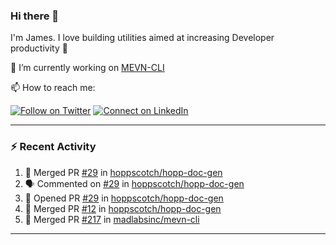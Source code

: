 ### Hi there 👋

I'm James. I love building utilities aimed at increasing Developer productivity :raised_hands: 

🔭 I’m currently working on [MEVN-CLI](https://github.com/madlabsinc/mevn-cli)

📫 How to reach me:

[![Follow on Twitter](https://img.shields.io/badge/--twitter?label=Twitter&logo=Twitter&style=social)](https://twitter.com/james_madhacks) [![Connect on LinkedIn](https://img.shields.io/badge/--linkedin?label=LinkedIn&logo=LinkedIn&style=social)](https://www.linkedin.com/in/jamesgeorge007)

---

### :zap: Recent Activity

<!--START_SECTION:activity-->
1. 🎉 Merged PR [#29](https://github.com/hoppscotch/hopp-doc-gen/pull/29) in [hoppscotch/hopp-doc-gen](https://github.com/hoppscotch/hopp-doc-gen)
2. 🗣 Commented on [#29](https://github.com/hoppscotch/hopp-doc-gen/issues/29) in [hoppscotch/hopp-doc-gen](https://github.com/hoppscotch/hopp-doc-gen)
3. 💪 Opened PR [#29](https://github.com/hoppscotch/hopp-doc-gen/pull/29) in [hoppscotch/hopp-doc-gen](https://github.com/hoppscotch/hopp-doc-gen)
4. 🎉 Merged PR [#12](https://github.com/hoppscotch/hopp-doc-gen/pull/12) in [hoppscotch/hopp-doc-gen](https://github.com/hoppscotch/hopp-doc-gen)
5. 🎉 Merged PR [#217](https://github.com/madlabsinc/mevn-cli/pull/217) in [madlabsinc/mevn-cli](https://github.com/madlabsinc/mevn-cli)
<!--END_SECTION:activity-->

---

<!--
**jamesgeorge007/jamesgeorge007** is a ✨ _special_ ✨ repository because its `README.md` (this file) appears on your GitHub profile.

Here are some ideas to get you started:

- 🌱 I’m currently learning ...
- 👯 I’m looking to collaborate on ...
- 🤔 I’m looking for help with ...
- 💬 Ask me about ...
- 😄 Pronouns: ...
- ⚡ Fun fact: ...
-->
